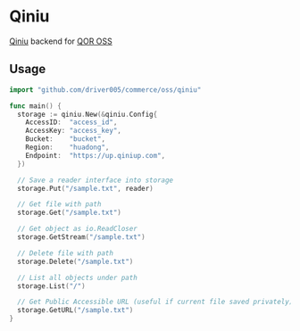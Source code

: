 # Qiniu

[Qiniu](https://www.qiniu.com) backend for [QOR OSS](https://github.com/driver005/commerce/oss)

## Usage

```go
import "github.com/driver005/commerce/oss/qiniu"

func main() {
  storage := qiniu.New(&qiniu.Config{
    AccessID:  "access_id",
    AccessKey: "access_key",
    Bucket:    "bucket",
    Region:    "huadong",
    Endpoint:  "https://up.qiniup.com",
  })

  // Save a reader interface into storage
  storage.Put("/sample.txt", reader)

  // Get file with path
  storage.Get("/sample.txt")

  // Get object as io.ReadCloser
  storage.GetStream("/sample.txt")

  // Delete file with path
  storage.Delete("/sample.txt")

  // List all objects under path
  storage.List("/")

  // Get Public Accessible URL (useful if current file saved privately)
  storage.GetURL("/sample.txt")
}
```

